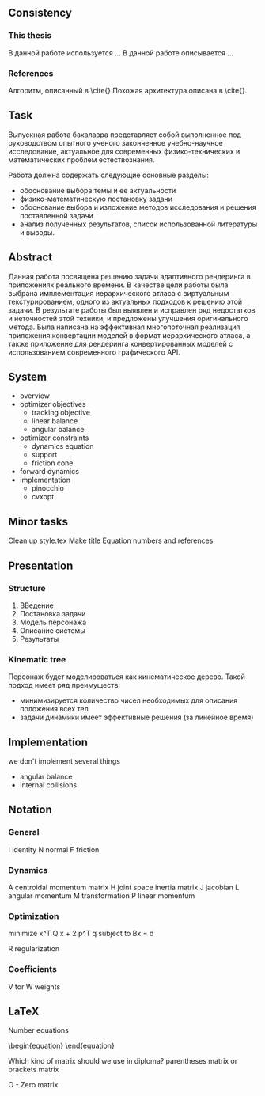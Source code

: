 ## Consistency ##

### This thesis ###

В данной работе используется ...
В данной работе описывается ...

### References ###

Алгоритм, описанный в \cite{}
Похожая архитектура описана в \cite{}.

## Task ##

Выпускная работа бакалавра представляет собой выполненное под руководством опытного ученого законченное учебно-научное исследование, актуальное для современных физико-технических и математических проблем естествознания.

Работа должна содержать следующие основные разделы:
- обоснование выбора темы и ее актуальности
- физико-математическую постановку задачи
- обоснование выбора и изложение методов исследования и решения поставленной задачи
- анализ полученных результатов, список использованной литературы и выводы.

## Abstract ##

Данная работа посвящена решению задачи адаптивного рендеринга в приложениях реального времени.
В качестве цели работы была выбрана имплементация иерархического атласа с виртуальным текстурированием, одного из актуальных подходов к решению этой задачи.
В результате работы был выявлен и исправлен ряд недостатков и неточностей этой техники, и предложены улучшения оригинального метода.
Была написана на эффективная многопоточная реализация приложения конвертации моделей в формат иерархического атласа, а также приложение для рендеринга конвертированных моделей с использованием современного графического API.

## System ##

* overview
* optimizer objectives
  * tracking objective
  * linear balance
  * angular balance
* optimizer constraints
  * dynamics equation
  * support
  * friction cone
* forward dynamics
* implementation
  * pinocchio
  * cvxopt

## Minor tasks ##

Clean up style.tex
Make title
Equation numbers and references

## Presentation ##

### Structure ###

1. ВВедение
2. Постановка задачи
3. Модель персонажа
4. Описание системы
5. Результаты

### Kinematic tree ###

Персонаж будет моделироваться как кинематическое дерево. Такой подход имеет ряд преимуществ:
* минимизируется количество чисел необходимых для описания положения всех тел
* задачи динамики имеет эффективные решения (за линейное время)

## Implementation ##

we don't implement several things
* angular balance
* internal collisions

## Notation ##

### General ###

I identity
N normal
F friction

### Dynamics ###

A centroidal momentum matrix
H joint space inertia matrix
J jacobian
L angular momentum
M transformation
P linear momentum

### Optimization ###

minimize x^T Q x + 2 p^T q
subject to Bx = d

R regularization

### Coefficients ###

V tor
W weights

## LaTeX ##

Number equations

\begin{equation}
\end{equation}

Which kind of matrix should we use in diploma?
parentheses matrix or brackets matrix

O - Zero matrix
